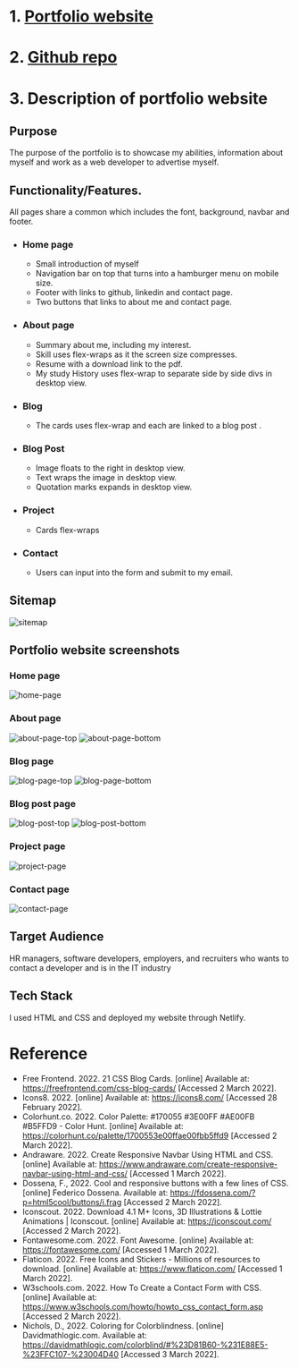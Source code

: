 # 1. [Portfolio website](https://tracey-ngo.netlify.app/project.html)
# 2. [Github repo](https://github.com/NTracey/CA)

# 3. Description of portfolio website
## Purpose
  The purpose of the portfolio is to showcase my abilities, information about myself and work as a web developer to advertise myself. 
## Functionality/Features.
All pages share a common which includes the font, background, navbar and footer.
- ### Home page
  - Small introduction of myself
  - Navigation bar on top that turns into a hamburger menu on mobile size.
  - Footer with links to github, linkedin and contact page.
  - Two buttons that links to about me and contact page.
- ### About page
  - Summary about me, including my interest.
  - Skill uses flex-wraps as it the screen size compresses.
  - Resume with a download link to the pdf.
  - My study History uses flex-wrap to separate side by side divs in desktop view.
- ### Blog
  - The cards uses flex-wrap and each are linked to a blog post .
- ### Blog Post
  - Image floats to the right in desktop view.
  - Text wraps the image in desktop view.
  - Quotation marks expands in desktop view.
- ### Project
  - Cards flex-wraps
- ### Contact
  - Users can input into the form and submit to my email.
## Sitemap
![sitemap](docs/portfolioSitemap.drawio.png)
## Portfolio website screenshots
### Home page
![home-page](docs/home.png)
### About page
![about-page-top](docs/about1.png)
![about-page-bottom](docs/about2.png)
### Blog page
![blog-page-top](docs/blog1.png)
![blog-page-bottom](docs/blog2.png)
### Blog post page
![blog-post-top](docs/blog-post1.png)
![blog-post-bottom](docs/blog-post2.png)
### Project page
![project-page](docs/project.png)
### Contact page
![contact-page](docs/contact.png)

## Target Audience
HR managers, software developers, employers, and recruiters who wants to contact a developer and is in the IT industry
## Tech Stack
  I used HTML and CSS and deployed my website through Netlify.

# Reference
- Free Frontend. 2022. 21 CSS Blog Cards. [online] Available at: <https://freefrontend.com/css-blog-cards/> [Accessed 2 March 2022].
- Icons8. 2022. [online] Available at: <https://icons8.com/> [Accessed 28 February 2022].
- Colorhunt.co. 2022. Color Palette: #170055 #3E00FF #AE00FB #B5FFD9 - Color Hunt. [online] Available at: <https://colorhunt.co/palette/1700553e00ffae00fbb5ffd9> [Accessed 2 March 2022].
- Andraware. 2022. Create Responsive Navbar Using HTML and CSS. [online] Available at: <https://www.andraware.com/create-responsive-navbar-using-html-and-css/> [Accessed 1 March 2022].
- Dossena, F., 2022. Cool and responsive buttons with a few lines of CSS. [online] Federico Dossena. Available at: <https://fdossena.com/?p=html5cool/buttons/i.frag> [Accessed 2 March 2022].
- Iconscout. 2022. Download 4.1 M+ Icons, 3D Illustrations & Lottie Animations | Iconscout. [online] Available at: <https://iconscout.com/> [Accessed 2 March 2022].
- Fontawesome.com. 2022. Font Awesome. [online] Available at: <https://fontawesome.com/> [Accessed 1 March 2022].
- Flaticon. 2022. Free Icons and Stickers - Millions of resources to download. [online] Available at: <https://www.flaticon.com/> [Accessed 1 March 2022].
- W3schools.com. 2022. How To Create a Contact Form with CSS. [online] Available at: <https://www.w3schools.com/howto/howto_css_contact_form.asp> [Accessed 2 March 2022].
- Nichols, D., 2022. Coloring for Colorblindness. [online] Davidmathlogic.com. Available at: <https://davidmathlogic.com/colorblind/#%23D81B60-%231E88E5-%23FFC107-%23004D40> [Accessed 3 March 2022].